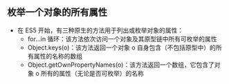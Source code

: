 ## 枚举一个对象的所有属性

- 在 ES5 开始，有三种原生的方法用于列出或枚举对象的属性：
  - for...in 循环：该方法依次访问一个对象及其原型链中所有可枚举的属性
  - Object.keys(o)：该方法返回一个对象 o 自身包含（不包括原型中）的所有属性的名称的数组
  - Object.getOwnPropertyNames(o)：该方法返回一个数组，它包含了对象 o 所有的属性（无论是否可枚举）的名称
